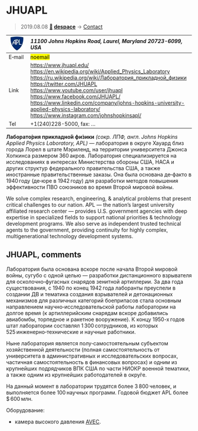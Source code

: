 # JHUAPL
> 2019.08.08 **[🚀](../index/index.md) [despace](index.md)** → [Contact](contact.md)

|[![](f/contact/j/jhuapl_logo1_thumb.jpg)](f/contact/j/jhuapl_logo1.png)|*11100 Johns Hopkins Road, Laurel, Maryland 20723-6099, USA*|
|:--|:--|
|E‑mail| <mark>noemail</mark> |
|Link| <https://www.jhuapl.edu/><br> <https://en.wikipedia.org/wiki/Applied_Physics_Laboratory><br> <https://ru.wikipedia.org/wiki/Лаборатория_прикладной_физики><br> <https://twitter.com/JHUAPL><br> <https://www.youtube.com/user/jhuapl><br> <https://www.facebook.com/JHUAPL/><br> <https://www.linkedin.com/company/johns-hopkins-university-applied-physics-laboratory/><br> <https://www.instagram.com/johnshopkinsapl/> |
|Tel| +1(240)228-5000, fax: … |

**Лаборато́рия прикладно́й фи́зики** *(сокр. ЛПФ, англ. Johns Hopkins Applied Physics Laboratory, APL)* — лаборатория в округе Хауард близ города Лорел в штате Мэриленд, на территории университета Джонса Хопкинса размером 360 акров. Лаборатория специализируется на исследованиях в интересах Министерства обороны США, НАСА и других структур федерального правительства США, а также иностранные правительственные заказы. Она была основана де‑факто в 1940 году (де‑юре в 1942 году) для разработки методов повышения эффективности ПВО союзников во время Второй мировой войны.

We solve complex research, engineering, & analytical problems that present critical challenges to our nation. APL — the nation’s largest university affiliated research center — provides U.S. government agencies with deep expertise in specialized fields to support national priorities & technology development programs. We also serve as independent trusted technical agents to the government, providing continuity for highly complex, multigenerational technology development systems.


<p style="page-break-after:always"> </p>

## JHUAPL, comments

Лаборатория была основана вскоре после начала Второй мировой войны, сугубо с одной целью — разработки дистанционного взрывателя для осколочно‑фугасных снарядов зенитной артиллерии. За два года существования, с 1940 по конец 1942 года лаборанты преуспели в создании ДВ и тематика создания взрывателей и детонационных механизмов для различных категорий боеприпасов стала основным направлением научно‑исследовательской работы лаборатории на долгое время (к артиллерийским снарядам вскоре добавились авиабомбы, торпедное и ракетное вооружение). К концу 1950-х годов штат лаборатории составлял 1 300 сотрудников, из которых 525 инженерно‑технические и научные работники.

Ныне лаборатория является полу‑самостоятельным субъектом хозяйственной деятельности (полная самостоятельность от университета в административных и исследовательских вопросах, частичная самостоятельность в финансовых вопросах) и одним из крупнейших подрядчиков ВПК США по части НИОКР военной тематики, а также одним из крупнейших работодателей в окру́ге.

На данный момент в лаборатории трудятся более 3 800 человек, и выполняется более 100 научных программ. Годовой бюджет APL более $ 600 млн.

Оборудование:

   - камера высокого давления [AVEC](avec.md).
